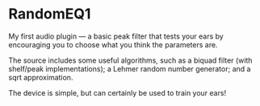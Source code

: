 # RandomEQ1
My first audio plugin — a basic peak filter that tests your ears by encouraging you to choose what you think the parameters are.

The source includes some useful algorithms, such as a biquad filter (with shelf/peak implementations);
a Lehmer random number generator; and a sqrt approximation.

The device is simple, but can certainly be used to train your ears!
